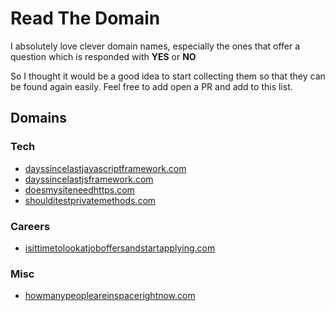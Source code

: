 # Read The Domain

I absolutely love clever domain names, especially the ones that offer a question which is responded with **YES** or **NO**

So I thought it would be a good idea to start collecting them so that they can be found again easily. Feel free to add open a PR and add to this list.

## Domains

### Tech

- [dayssincelastjavascriptframework.com](https://dayssincelastjavascriptframework.com/)
- [dayssincelastjsframework.com](https://dayssincelastjsframework.com/)
- [doesmysiteneedhttps.com](https://doesmysiteneedhttps.com/)
- [shoulditestprivatemethods.com](https://shoulditestprivatemethods.com/)

### Careers

- [isittimetolookatjoboffersandstartapplying.com](https://isittimetolookatjoboffersandstartapplying.com/)

### Misc

- [howmanypeopleareinspacerightnow.com](https://www.howmanypeopleareinspacerightnow.com/)
